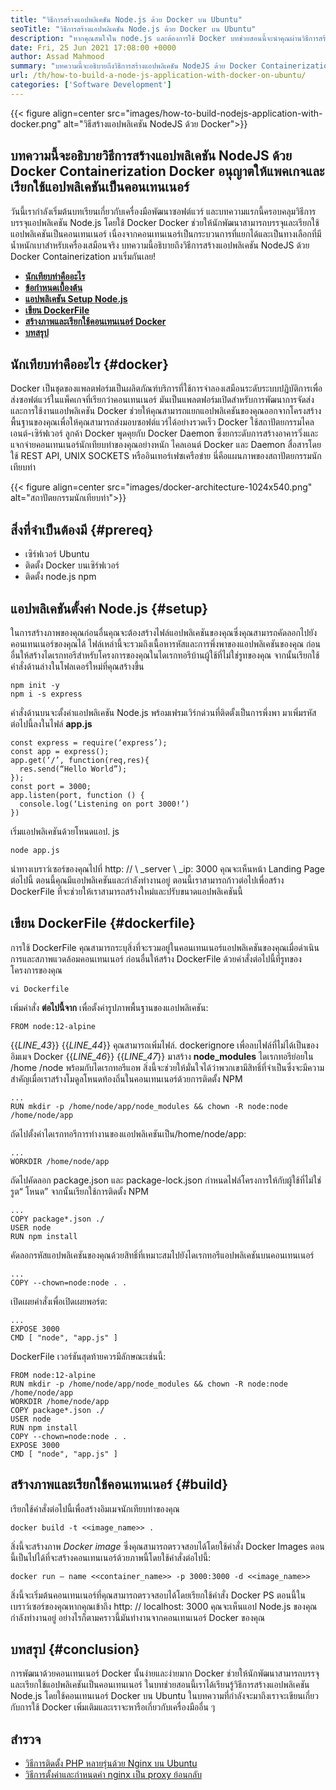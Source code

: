 ```yaml
---
title: "วิธีการสร้างแอปพลิเคชัน Node.js ด้วย Docker บน Ubuntu" 
seoTitle: "วิธีการสร้างแอปพลิเคชัน Node.js ด้วย Docker บน Ubuntu" 
description: "หากคุณสนใจใน node.js และต้องการใช้ Docker บทช่วยสอนนี้จะนำคุณผ่านวิธีการสร้างแอปพลิเคชัน NodeJS ด้วย Docker" 
date: Fri, 25 Jun 2021 17:08:00 +0000
author: Assad Mahmood
summary: "บทความนี้จะอธิบายถึงวิธีการสร้างแอปพลิเคชัน NodeJS ด้วย Docker Containerization Docker อนุญาตให้แพคเกจและเรียกใช้แอปพลิเคชันเป็นคอนเทนเนอร์" 
url: /th/how-to-build-a-node-js-application-with-docker-on-ubuntu/
categories: ['Software Development']
---
```


{{< figure align=center src="images/how-to-build-nodejs-application-with-docker.png" alt="วิธีสร้างแอปพลิเคชัน NodeJS ด้วย Docker">}}


## บทความนี้จะอธิบายวิธีการสร้างแอปพลิเคชัน NodeJS ด้วย Docker Containerization Docker อนุญาตให้แพคเกจและเรียกใช้แอปพลิเคชันเป็นคอนเทนเนอร์
วันนี้เรากำลังเริ่มต้นบทเรียนเกี่ยวกับเครื่องมือพัฒนาซอฟต์แวร์ และบทความแรกนี้ครอบคลุมวิธีการบรรจุแอปพลิเคชัน Node.js โดยใช้ Docker Docker ช่วยให้นักพัฒนาสามารถบรรจุและเรียกใช้แอปพลิเคชันเป็นคอนเทนเนอร์ เนื่องจากคอนเทนเนอร์เป็นกระบวนการที่แยกได้และเป็นทางเลือกที่มีน้ำหนักเบาสำหรับเครื่องเสมือนจริง บทความนี้อธิบายถึงวิธีการสร้างแอปพลิเคชัน NodeJS ด้วย Docker Containerization มาเริ่มกันเลย!
* [ **นักเทียบท่าคืออะไร** ][1]
* **[ข้อกำหนดเบื้องต้น][2]** 
* [ **แอปพลิเคชัน Setup Node.js** ][3]
* [ **เขียน DockerFile** ][4]
* [ **สร้างภาพและเรียกใช้คอนเทนเนอร์ Docker** ][5]
* [ **บทสรุป** ][6]

## นักเทียบท่าคืออะไร {#docker}

Docker เป็นชุดของแพลตฟอร์มเป็นผลิตภัณฑ์บริการที่ใช้การจำลองเสมือนระดับระบบปฏิบัติการเพื่อส่งซอฟต์แวร์ในแพ็คเกจที่เรียกว่าคอนเทนเนอร์ มันเป็นแพลตฟอร์มเปิดสำหรับการพัฒนาการจัดส่งและการใช้งานแอปพลิเคชัน Docker ช่วยให้คุณสามารถแยกแอปพลิเคชันของคุณออกจากโครงสร้างพื้นฐานของคุณเพื่อให้คุณสามารถส่งมอบซอฟต์แวร์ได้อย่างรวดเร็ว
Docker ใช้สถาปัตยกรรมไคลเอนต์-เซิร์ฟเวอร์ ลูกค้า Docker พูดคุยกับ Docker Daemon ซึ่งยกระดับการสร้างอาคารวิ่งและแจกจ่ายคอนเทนเนอร์นักเทียบท่าของคุณอย่างหนัก ไคลเอนต์ Docker และ Daemon สื่อสารโดยใช้ REST API, UNIX SOCKETS หรืออินเทอร์เฟซเครือข่าย นี่คือแผนภาพของสถาปัตยกรรมนักเทียบท่า

{{< figure align=center src="images/docker-architecture-1024x540.png" alt="สถาปัตยกรรมนักเทียบท่า">}}


## สิ่งที่จำเป็นต้องมี {#prereq}

  * เซิร์ฟเวอร์ Ubuntu
  * ติดตั้ง Docker บนเซิร์ฟเวอร์
  * ติดตั้ง node.js npm

## แอปพลิเคชันตั้งค่า Node.js {#setup}

ในการสร้างภาพของคุณก่อนอื่นคุณจะต้องสร้างไฟล์แอปพลิเคชันของคุณซึ่งคุณสามารถคัดลอกไปยังคอนเทนเนอร์ของคุณได้ ไฟล์เหล่านี้จะรวมถึงเนื้อหารหัสและการพึ่งพาของแอปพลิเคชันของคุณ
ก่อนอื่นให้สร้างไดเรกทอรีสำหรับโครงการของคุณในไดเรกทอรีบ้านผู้ใช้ที่ไม่ใช่รูทของคุณ จากนั้นเรียกใช้คำสั่งด้านล่างในโฟลเดอร์ใหม่ที่คุณสร้างขึ้น
```
npm init -y
npm i -s express
```
คำสั่งด้านบนจะตั้งค่าแอปพลิเคชัน Node.js พร้อมเฟรมเวิร์กด่วนที่ติดตั้งเป็นการพึ่งพา มาเพิ่มรหัสต่อไปนี้ลงในไฟล์ **app.js** 
```
const express = require(‘express’);
const app = express();
app.get(‘/’, function(req,res){
  res.send(“Hello World”);
});
const port = 3000;
app.listen(port, function () {
  console.log(‘Listening on port 3000!’)
})
```
เริ่มแอปพลิเคชันด้วยโหนดแอป. js
```
node app.js
```
นำทางเบราว์เซอร์ของคุณไปที่ http: // \ _server \ _ip: 3000 คุณจะเห็นหน้า Landing Page ต่อไปนี้
ตอนนี้คุณมีแอปพลิเคชันและกำลังทำงานอยู่ ตอนนี้เราสามารถก้าวต่อไปเพื่อสร้าง DockerFile ที่จะช่วยให้เราสามารถสร้างใหม่และปรับขนาดแอปพลิเคชันนี้

## เขียน DockerFile {#dockerfile}

การใช้ DockerFile คุณสามารถระบุสิ่งที่จะรวมอยู่ในคอนเทนเนอร์แอปพลิเคชันของคุณเมื่อดำเนินการและสภาพแวดล้อมคอนเทนเนอร์
ก่อนอื่นให้สร้าง DockerFile ด้วยคำสั่งต่อไปนี้ที่รูทของโครงการของคุณ
```
vi Dockerfile
```
เพิ่มคำสั่ง **ต่อไปนี้จาก** เพื่อตั้งค่ารูปภาพพื้นฐานของแอปพลิเคชัน:
```
FROM node:12-alpine
```
{{_LINE_43_}}
{{_LINE_44_}}
    คุณสามารถเพิ่มไฟล์. dockerignore เพื่อลบไฟล์ที่ไม่ได้เป็นของอิมเมจ Docker
{{_LINE_46_}}
{{_LINE_47_}}
มาสร้าง **node_modules** ไดเรกทอรีย่อยใน /home /node พร้อมกับไดเรกทอรีแอพ สิ่งนี้จะช่วยให้มั่นใจได้ว่าพวกเขามีสิทธิ์ที่จำเป็นซึ่งจะมีความสำคัญเมื่อเราสร้างโมดูลโหนดท้องถิ่นในคอนเทนเนอร์ด้วยการติดตั้ง NPM
```
...
RUN mkdir -p /home/node/app/node_modules && chown -R node:node /home/node/app
```
ถัดไปตั้งค่าไดเรกทอรีการทำงานของแอปพลิเคชันเป็น/home/node/app:
```
...
WORKDIR /home/node/app
```
ถัดไปคัดลอก package.json และ package-lock.json กำหนดไฟล์โครงการให้กับผู้ใช้ที่ไม่ใช่รูต“ โหนด” จากนั้นเรียกใช้การติดตั้ง NPM
```
...
COPY package*.json ./
USER node
RUN npm install
```
คัดลอกรหัสแอปพลิเคชันของคุณด้วยสิทธิ์ที่เหมาะสมไปยังไดเรกทอรีแอปพลิเคชันบนคอนเทนเนอร์
```
...
COPY --chown=node:node . .
```
เปิดเผยคำสั่งเพื่อเปิดเผยพอร์ต:
```
...
EXPOSE 3000
CMD [ "node", "app.js" ]
```
DockerFile เวอร์ชันสุดท้ายควรมีลักษณะเช่นนี้:
```
FROM node:12-alpine
RUN mkdir -p /home/node/app/node_modules && chown -R node:node /home/node/app
WORKDIR /home/node/app
COPY package*.json ./
USER node
RUN npm install
COPY --chown=node:node . .
EXPOSE 3000
CMD [ "node", "app.js" ]
```

## สร้างภาพและเรียกใช้คอนเทนเนอร์ {#build}

เรียกใช้คำสั่งต่อไปนี้เพื่อสร้างอิมเมจนักเทียบท่าของคุณ
```
docker build -t <<image_name>> .
```
สิ่งนี้จะสร้างภาพ _Docker image_ ซึ่งคุณสามารถตรวจสอบได้โดยใช้คำสั่ง Docker Images ตอนนี้เป็นไปได้ที่จะสร้างคอนเทนเนอร์ด้วยภาพนี้โดยใช้คำสั่งต่อไปนี้:
```
docker run — name <<container_name>> -p 3000:3000 -d <<image_name>>
```
สิ่งนี้จะเริ่มต้นคอนเทนเนอร์ที่คุณสามารถตรวจสอบได้โดยเรียกใช้คำสั่ง Docker PS ตอนนี้ในเบราว์เซอร์ของคุณหากคุณเข้าถึง http: // localhost: 3000 คุณจะเห็นแอป Node.js ของคุณกำลังทำงานอยู่ อย่างไรก็ตามคราวนี้มันทำงานจากคอนเทนเนอร์ Docker ของคุณ

## บทสรุป {#conclusion}

การพัฒนาด้วยคอนเทนเนอร์ Docker นั้นง่ายและง่ายมาก Docker ช่วยให้นักพัฒนาสามารถบรรจุและเรียกใช้แอปพลิเคชันเป็นคอนเทนเนอร์ ในบทช่วยสอนนี้เราได้เรียนรู้วิธีการสร้างแอปพลิเคชัน Node.js โดยใช้คอนเทนเนอร์ Docker บน Ubuntu ในบทความที่กำลังจะมาถึงเราจะเขียนเกี่ยวกับการใช้ Docker เพิ่มเติมและเราจะหารือเกี่ยวกับเครื่องมืออื่น ๆ

## สำรวจ
  * [วิธีการติดตั้ง PHP หลายรุ่นด้วย Nginx บน Ubuntu][7]
  * [วิธีการตั้งค่าและกำหนดค่า nginx เป็น proxy ย้อนกลับ][8]



[1]: #docker
[2]: #prereq
[3]: #setup
[4]: #dockerfile
[5]: #build
[6]: #conclusion
[7]: https://blog.containerize.com/web-server-solution-stack/how-to-install-multiple-php-versions-with-nginx-on-ubuntu/
[8]: https://blog.containerize.com/web-server-solution-stack/how-to-setup-and-configure-nginx-as-reverse-proxy/
